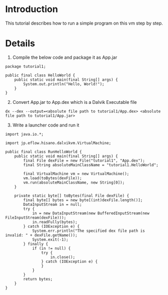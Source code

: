 # Introduction #

This tutorial describes how to run a simple program on this vm step by step.

# Details #

1. Compile the below code and package it as App.jar
```
package tutorial1;

public final class HelloWorld {
	public static void main(final String[] args) {
		System.out.println("Hello, World!");
	}
}
```

2. Convert App.jar to App.dex which is a Dalvik Executable file
```
dx --dex --output=<absolute file path to tutorial1/App.dex> <absolute file path to tutorial1/App.jar>
```

3. Write a launcher code and run it
```
import java.io.*;

import jp.eflow.hisano.dalvikvm.VirtualMachine;

public final class RunHelloWorld {
	public static void main(final String[] args) {
		final File dexFile = new File("tutorial1", "App.dex");
		final String absoluteMainClassName = "tutorial1.HelloWorld";

		final VirtualMachine vm = new VirtualMachine();
		vm.load(toBytes(dexFile));
		vm.run(absoluteMainClassName, new String[0]);
	}

	private static byte[] toBytes(final File dexFile) {
		final byte[] bytes = new byte[(int)dexFile.length()];
		DataInputStream in = null;
		try {
			in = new DataInputStream(new BufferedInputStream(new FileInputStream(dexFile)));
			in.readFully(bytes);
		} catch (IOException e) {
			System.err.println("The specified dex file path is invalid: " + dexFile.getName());
			System.exit(-1);
		} finally {
			if (in != null) {
				try {
					in.close();
				} catch (IOException e) {
				}
			}
		}
		return bytes;
	}
}
```